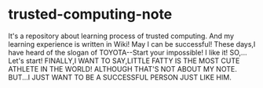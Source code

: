 # trusted-computing-note
It's a repository about learning process of trusted computing.
And my learning experience is written in Wiki!
May I can be successful!
These days,I have heard of the slogan of TOYOTA--Start your impossible! 
I like it!
SO,... Let's start!
FINALLY,I WANT TO SAY,LITTLE FATTY IS THE MOST CUTE ATHLETE IN THE WORLD!
ALTHOUGH THAT'S NOT ABOUT MY NOTE.
BUT...I JUST WANT TO BE A SUCCESSFUL PERSON JUST LIKE HIM.
